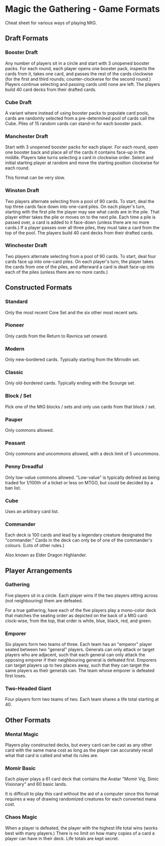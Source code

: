 # Magic the Gathering - Game Formats

Cheat sheet for various ways of playing MtG.

## Draft Formats

### Booster Draft

Any number of players sit in a circle and start with 3 unopened booster packs. For each round, each player opens one booster pack, inspects the cards from it, takes one card, and passes the rest of the cards clockwise (for the first and third rounds; counter-clockwise for the second round.) Players continue selecting and passing cards until none are left. The players build 40 card decks from their drafted cards.

### Cube Draft

A variant where instead of using booster packs to populate card pools, cards are randomly selected from a pre-determined pool of cards call the Cube. Piles of 15 random cards can stand-in for each booster pack.

### Manchester Draft

Start with 3 unopened booster packs for each player. For each round, open one booster back and place all of the cards it contains face-up in the middle. Players take turns selecting a card in clockwise order. Select and initial starting player at random and move the starting position clockwise for each round.

This format can be very slow.

### Winston Draft

Two players alternate selecting from a pool of 90 cards. To start, deal the top three cards face down into one-card piles. On each player's turn, starting with the first pile the player may see what cards are in the pile. That player either takes the pile or moves on to the next pile. Each time a pile is passed over, a card is added to it face-down (unless there are no more cards.) If a player passes over all three piles, they must take a card from the top of the pool. The players build 40 card decks from their drafted cards.

### Winchester Draft

Two players alternate selecting from a pool of 90 cards. To start, deal four cards face up into one-card piles. On each player's turn, the player takes the cards from one of the piles, and afterward a card is dealt face-up into each of the piles (unless there are no more cards.)

## Constructed Formats

### Standard

Only the most recent Core Set and the six other most recent sets.

### Pioneer

Only cards from the Return to Ravnica set onward.

### Modern

Only new-bordered cards. Typically starting from the Mirrodin set.

### Classic

Only old-bordered cards. Typically ending with the Scourge set.

### Block / Set

Pick one of the MtG blocks / sets and only use cards from that block / set.

### Pauper

Only commons allowed.

### Peasant

Only commons and uncommons allowed, with a deck limit of 5 uncommons.

### Penny Dreadful

Only low-value commons allowed. "Low-value" is typically defined as being traded for 1/100th of a ticket or less on MTGO, but could be decided by a ban list.

### Cube

Uses an arbitrary card list.

### Commander

Each deck is 100 cards and lead by a legendary creature designated the "commander." Cards in the deck can only be of one of the commander's colours. (Lots of other rules.)

Also known as Elder Dragon Highlander.

## Player Arrangements

### Gathering

Five players sit in a circle. Each player wins if the two players sitting across (not neighbouring) them are defeated.

For a true gathering, have each of the five players play a mono-color deck that matches the seating order as depicted on the back of a MtG card: clock-wise, from the top, that order is white, blue, black, red, and green.

### Emporer

Six players form two teams of three. Each team has an "emperor" player seated between two "general" players. Generals can only attack or target players who are adjacent, such that each general can only attack the opposing emporer if their neighbouring general is defeated first. Emporers can target players up to two places away, such that they can target the same players as their generals can. The team whose emporer is defeated first loses.

### Two-Headed Giant

Four players form two teams of two. Each team shares a life total starting at 40.

## Other Formats

### Mental Magic

Players play constructed decks, but every card can be cast as any other card with the same mana cost as long as the player can accurately recall what that card is called and what its rules are.

### Momir Basic

Each player plays a 61 card deck that contains the Avatar "Momir Vig, Simic Visionary" and 60 basic lands.

It is difficult to play this card without the aid of a computer since this format requires a way of drawing randomized creatures for each converted mana cost.

### Chaos Magic

When a player is defeated, the player with the highest life total wins (works best with many players.) There is no limit on how many copies of a card a player can have in their deck. Life totals are kept secret.
